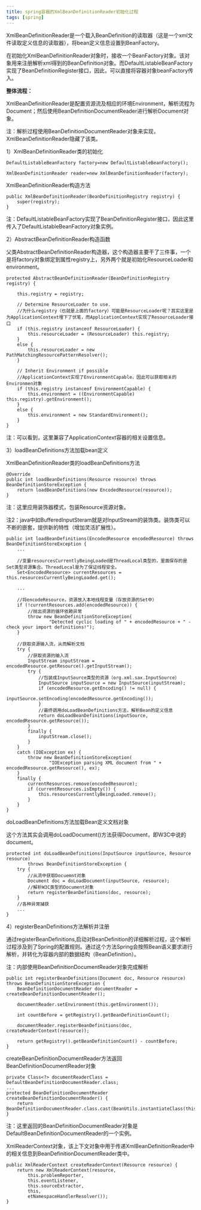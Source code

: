```yaml
---
title: spring容器的XmlBeanDefinitionReader初始化过程
tags: [spring]
---
```


XmlBeanDefinitionReader是一个载入BeanDefinition的读取器（这是一个xml文件读取定义信息的读取器），将bean定义信息设置到BeanFactory。

在初始化XmlBeanDefinitionReader对象时，接收一个BeanFactory对象。该对象用来注册解析xml得到的BeanDefinition对象。而DefaultListableBeanFactory实现了BeanDefinitionRegister接口，因此，可以直接将容器对象beanFactory传入。

**整体流程：**

XmlBeanDefinitionReader是配置资源流及相应的环境Environment，解析流程为Document；然后使用BeanDefinitionDocumentReader进行解析Document对象。

注：解析过程使用BeanDefinitionDocumentReader对象来实现，XmlBeanDefinitionReader隐藏了该类。

1）XmlBeanDefinitionReader类的初始化

```
DefaultListableBeanFactory factory=new DefaultListableBeanFactory();

XmlBeanDefinitionReader reader=new XmlBeanDefinitionReader(factory);
```

XmlBeanDefinitionReader构造方法

```
public XmlBeanDefinitionReader(BeanDefinitionRegistry registry) {
    super(registry);
}
```

注：DefaultListableBeanFactory实现了BeanDefinitionRegister接口，因此这里传入了DefaultListableBeanFactory对象实例。

2）AbstractBeanDefinitionReader构造函数

父类AbstractBeanDefinitionReader构造器，这个构造器主要干了三件事，一个是将factory对象绑定到属性registry上，另外两个就是初始化ResourceLoader和environment。

```
protected AbstractBeanDefinitionReader(BeanDefinitionRegistry registry) {
   
    this.registry = registry;

    // Determine ResourceLoader to use.
    //为什么registry（也就是上面的factory）可能是ResourceLoader呢？其实这里是为ApplicationContext埋下了伏笔，而ApplicationContext实现了ResourceLoader接口
    if (this.registry instanceof ResourceLoader) {
        this.resourceLoader = (ResourceLoader) this.registry;
    }
    else {
        this.resourceLoader = new PathMatchingResourcePatternResolver();
    }

    // Inherit Environment if possible
    //ApplicationContext实现了EnvironmentCapable，因此可以获取相关的Environmen对象
    if (this.registry instanceof EnvironmentCapable) {
        this.environment = ((EnvironmentCapable) this.registry).getEnvironment();
    }
    else {
        this.environment = new StandardEnvironment();
    }
}
```

注：可以看到，这里兼容了ApplicationContext容器的相关设置信息。

3）loadBeanDefinitions方法加载bean定义

XmlBeanDefinitionReader类的loadBeanDefinitions方法

```
@Override
public int loadBeanDefinitions(Resource resource) throws BeanDefinitionStoreException {
    return loadBeanDefinitions(new EncodedResource(resource));
}
```

注：这里应用装饰器模式，包装Resource资源对象。

注2：java中如BufferedInputSteram就是对InputStream的装饰类。装饰类可以不断的嵌套，提供新的特性（增加灵活扩展性）。

```
public int loadBeanDefinitions(EncodedResource encodedResource) throws BeanDefinitionStoreException {
    ...

    //变量resourcesCurrentlyBeingLoaded是ThreadLocal类型的，里面保存的是Set类型资源集合。ThreadLocal是为了保证线程安全。
    Set<EncodedResource> currentResources = this.resourcesCurrentlyBeingLoaded.get();

    ...

    //将encodeResource，资源放入本地线程变量（存放资源的Set中）
    if (!currentResources.add(encodedResource)) {
        //抛出资源的循环依赖异常
        throw new BeanDefinitionStoreException(
                "Detected cyclic loading of " + encodedResource + " - check your import definitions!");
    }

    //获取资源输入流，从而解析文档
    try {
        //获取资源的输入流
        InputStream inputStream = encodedResource.getResource().getInputStream();
        try {
            //包装成InputSource类型的资源（org.xml.sax.InputSource）
            InputSource inputSource = new InputSource(inputStream);
            if (encodedResource.getEncoding() != null) {
                inputSource.setEncoding(encodedResource.getEncoding());
            }
            //最终调用doLoadBeanDefinitions方法，解析Bean的定义信息
            return doLoadBeanDefinitions(inputSource, encodedResource.getResource());
        }
        finally {
            inputStream.close();
        }
    }
    catch (IOException ex) {
        throw new BeanDefinitionStoreException(
                "IOException parsing XML document from " + encodedResource.getResource(), ex);
    }
    finally {
        currentResources.remove(encodedResource);
        if (currentResources.isEmpty()) {
            this.resourcesCurrentlyBeingLoaded.remove();
        }
    }
}
```

doLoadBeanDefinitions方法加载Bean定义文档对象

这个方法其实会调用doLoadDocument()方法获得Document，即W3C中说的document。

```
protected int doLoadBeanDefinitions(InputSource inputSource, Resource resource)
        throws BeanDefinitionStoreException {
    try {
        //从流中获取Docuemnt对象
        Document doc = doLoadDocument(inputSource, resource);
        //解析W3C类型的Document对象
        return registerBeanDefinitions(doc, resource);
    }
    //各种异常捕获
    ...
}
```

4）registerBeanDefinitions方法解析并注册

通过registerBeanDefinitions,启动对BeanDefinition的详细解析过程，这个解析过程涉及到了Spring的配置规则。通过这个方法Spring会按照Bean语义要求进行解析，并转化为容器内部的数据结构（BeanDefinition）。

注：内部使用BeanDefinitionDocumentReader对象完成解析

```
public int registerBeanDefinitions(Document doc, Resource resource) throws BeanDefinitionStoreException {
    BeanDefinitionDocumentReader documentReader = createBeanDefinitionDocumentReader();

    documentReader.setEnvironment(this.getEnvironment());

    int countBefore = getRegistry().getBeanDefinitionCount();

    documentReader.registerBeanDefinitions(doc, createReaderContext(resource));

    return getRegistry().getBeanDefinitionCount() - countBefore;
}
```

createBeanDefinitionDocumentReader方法返回BeanDefinitionDocumentReader对象

```
private Class<?> documentReaderClass = DefaultBeanDefinitionDocumentReader.class;
...
protected BeanDefinitionDocumentReader createBeanDefinitionDocumentReader() {
    return BeanDefinitionDocumentReader.class.cast(BeanUtils.instantiateClass(this.documentReaderClass));
}
```

注：这里返回的BeanDefinitionDocumentReader对象是DefaultBeanDefinitionDocumentReader的一个实例。

XmlReaderContext对象，该上下文对象中用于传递XmlBeanDefinitionReader中的相关信息到BeanDefinitionDocumentReader类中。

```
public XmlReaderContext createReaderContext(Resource resource) {
    return new XmlReaderContext(resource,
        this.problemReporter, 
        this.eventListener,
        this.sourceExtractor, 
        this, 
        etNamespaceHandlerResolver());
}
```